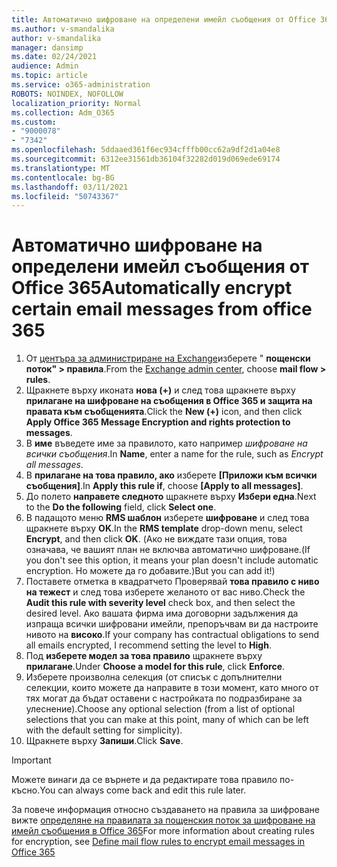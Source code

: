 ```yaml
---
title: Автоматично шифроване на определени имейл съобщения от Office 365
ms.author: v-smandalika
author: v-smandalika
manager: dansimp
ms.date: 02/24/2021
audience: Admin
ms.topic: article
ms.service: o365-administration
ROBOTS: NOINDEX, NOFOLLOW
localization_priority: Normal
ms.collection: Adm_O365
ms.custom:
- "9000078"
- "7342"
ms.openlocfilehash: 5ddaaed361f6ec934cfffb00cc62a9df2d1a04e8
ms.sourcegitcommit: 6312ee31561db36104f32282d019d069ede69174
ms.translationtype: MT
ms.contentlocale: bg-BG
ms.lasthandoff: 03/11/2021
ms.locfileid: "50743367"
---
```

# <a name="automatically-encrypt-certain-email-messages-from-office-365"></a><span data-ttu-id="14c07-102">Автоматично шифроване на определени имейл съобщения от Office 365</span><span class="sxs-lookup"><span data-stu-id="14c07-102">Automatically encrypt certain email messages from office 365</span></span>

1. <span data-ttu-id="14c07-103">От [центъра за администриране на Exchange](https://outlook.office365.com/ecp/)изберете " **пощенски поток" > правила**.</span><span class="sxs-lookup"><span data-stu-id="14c07-103">From the [Exchange admin center](https://outlook.office365.com/ecp/), choose **mail flow > rules**.</span></span> 
2. <span data-ttu-id="14c07-104">Щракнете върху иконата **нова (+)** и след това щракнете върху **прилагане на шифроване на съобщения в Office 365 и защита на правата към съобщенията**.</span><span class="sxs-lookup"><span data-stu-id="14c07-104">Click the **New (+)** icon, and then click **Apply Office 365 Message Encryption and rights protection to messages**.</span></span>
3. <span data-ttu-id="14c07-105">В **име** въведете име за правилото, като например *шифроване на всички съобщения*.</span><span class="sxs-lookup"><span data-stu-id="14c07-105">In **Name**, enter a name for the rule, such as *Encrypt all messages*.</span></span>
4. <span data-ttu-id="14c07-106">В **прилагане на това правило, ако** изберете **[Приложи към всички съобщения]**.</span><span class="sxs-lookup"><span data-stu-id="14c07-106">In **Apply this rule if**, choose **[Apply to all messages]**.</span></span> 
5. <span data-ttu-id="14c07-107">До полето **направете следното** щракнете върху **Избери една**.</span><span class="sxs-lookup"><span data-stu-id="14c07-107">Next to the **Do the following** field, click **Select one**.</span></span> 
6. <span data-ttu-id="14c07-108">В падащото меню **RMS шаблон** изберете **шифроване** и след това щракнете върху **OK**.</span><span class="sxs-lookup"><span data-stu-id="14c07-108">In the **RMS template** drop-down menu, select **Encrypt**, and then click **OK**.</span></span> <span data-ttu-id="14c07-109">(Ако не виждате тази опция, това означава, че вашият план не включва автоматично шифроване.</span><span class="sxs-lookup"><span data-stu-id="14c07-109">(If you don't see this option, it means your plan doesn't include automatic encryption.</span></span> <span data-ttu-id="14c07-110">Но можете да го добавите.)</span><span class="sxs-lookup"><span data-stu-id="14c07-110">But you can add it!)</span></span>
7. <span data-ttu-id="14c07-111">Поставете отметка в квадратчето Проверявай **това правило с ниво на тежест** и след това изберете желаното от вас ниво.</span><span class="sxs-lookup"><span data-stu-id="14c07-111">Check the **Audit this rule with severity level** check box, and then select the desired level.</span></span> <span data-ttu-id="14c07-112">Ако вашата фирма има договорни задължения да изпраща всички шифровани имейли, препоръчвам ви да настроите нивото на **високо**.</span><span class="sxs-lookup"><span data-stu-id="14c07-112">If your company has contractual obligations to send all emails encrypted, I recommend setting the level to **High**.</span></span>
8. <span data-ttu-id="14c07-113">Под **изберете модел за това правило** щракнете върху **прилагане**.</span><span class="sxs-lookup"><span data-stu-id="14c07-113">Under **Choose a model for this rule**, click **Enforce**.</span></span> 
9. <span data-ttu-id="14c07-114">Изберете произволна селекция (от списък с допълнителни селекции, които можете да направите в този момент, като много от тях могат да бъдат оставени с настройката по подразбиране за улеснение).</span><span class="sxs-lookup"><span data-stu-id="14c07-114">Choose any optional selection (from a list of optional selections that you can make at this point, many of which can be left with the default setting for simplicity).</span></span>
10. <span data-ttu-id="14c07-115">Щракнете върху **Запиши**.</span><span class="sxs-lookup"><span data-stu-id="14c07-115">Click **Save**.</span></span>

> [!IMPORTANT]
> <span data-ttu-id="14c07-116">Можете винаги да се върнете и да редактирате това правило по-късно.</span><span class="sxs-lookup"><span data-stu-id="14c07-116">You can always come back and edit this rule later.</span></span>

<span data-ttu-id="14c07-117">За повече информация относно създаването на правила за шифроване вижте [определяне на правилата за пощенския поток за шифроване на имейл съобщения в Office 365](https://docs.microsoft.com/microsoft-365/compliance/define-mail-flow-rules-to-encrypt-email)</span><span class="sxs-lookup"><span data-stu-id="14c07-117">For more information about creating rules for encryption, see [Define mail flow rules to encrypt email messages in Office 365](https://docs.microsoft.com/microsoft-365/compliance/define-mail-flow-rules-to-encrypt-email)</span></span>

